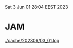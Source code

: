 Sat  3 Jun 01:28:04 EEST 2023
# JAM
<a href='./cache/202306/03_01.log'>./cache/202306/03_01.log</a>
